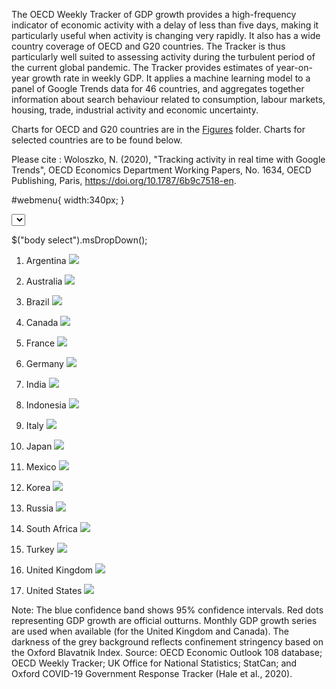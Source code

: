 The OECD Weekly Tracker of GDP growth provides a high-frequency indicator of economic activity with a delay of less than five days, making it particularly useful when activity is changing very rapidly. It also has a wide country coverage of OECD and G20 countries. The Tracker is thus particularly well suited to assessing activity during the turbulent period of the current global pandemic. The Tracker provides estimates of year-on-year growth rate in weekly GDP. It applies a machine learning model to a panel of Google Trends data for 46 countries, and aggregates together information about search behaviour related to consumption, labour markets, housing, trade, industrial activity and economic uncertainty.

Charts for OECD and G20 countries are in the [Figures](Figures) folder. Charts for selected countries are to be found below. 

Please cite : 
Woloszko, N. (2020), "Tracking activity in real time with Google Trends", OECD Economics Department Working Papers, No. 1634, OECD Publishing, Paris, https://doi.org/10.1787/6b9c7518-en.

#webmenu{
    width:340px;
}

<select name="webmenu" id="webmenu">
    <option value="Argentina" title="Figures/Weekly_Tracker_Argentina.png"></option>
    <option value="Australia" title="Figures/Weekly_Tracker_Australia.png"></option>
</select>

$("body select").msDropDown();

1. Argentina
![](Figures/Weekly_Tracker_Argentina.png)

2. Australia
![](Figures/Weekly_Tracker_Australia.png)

3. Brazil
![](Figures/Weekly_Tracker_Brazil.png)

4. Canada
![](Figures/Weekly_Tracker_Canada.png)

5. France
![](Figures/Weekly_Tracker_France.png)

6. Germany
![](Figures/Weekly_Tracker_Germany.png)

7. India
![](Figures/Weekly_Tracker_India.png)

8. Indonesia
![](Figures/Weekly_Tracker_Indonesia.png)

9. Italy
![](Figures/Weekly_Tracker_Italy.png)

10. Japan
![](Figures/Weekly_Tracker_Japan.png)

11. Mexico
![](Figures/Weekly_Tracker_Mexico.png)

12. Korea
![](Figures/Weekly_Tracker_Korea.png)

13. Russia
![](Figures/Weekly_Tracker_Russia.png)

14. South Africa
![](Figures/Weekly_Tracker_South%20Africa.png)

15. Turkey
![](Figures/Weekly_Tracker_Turkey.png)

16. United Kingdom
![](Figures/Weekly_Tracker_United%20Kingdom.png)

17. United States
![](Figures/Weekly_Tracker_United%20States.png)

Note: The blue confidence band shows 95% confidence intervals. Red dots representing GDP growth are official outturns. Monthly GDP growth series are used when available (for the United Kingdom and Canada). The darkness of the grey background reflects confinement stringency based on the Oxford Blavatnik Index. 
Source: OECD Economic Outlook 108 database; OECD Weekly Tracker; UK Office for National Statistics; StatCan; and Oxford COVID-19 Government Response Tracker (Hale et al., 2020).
